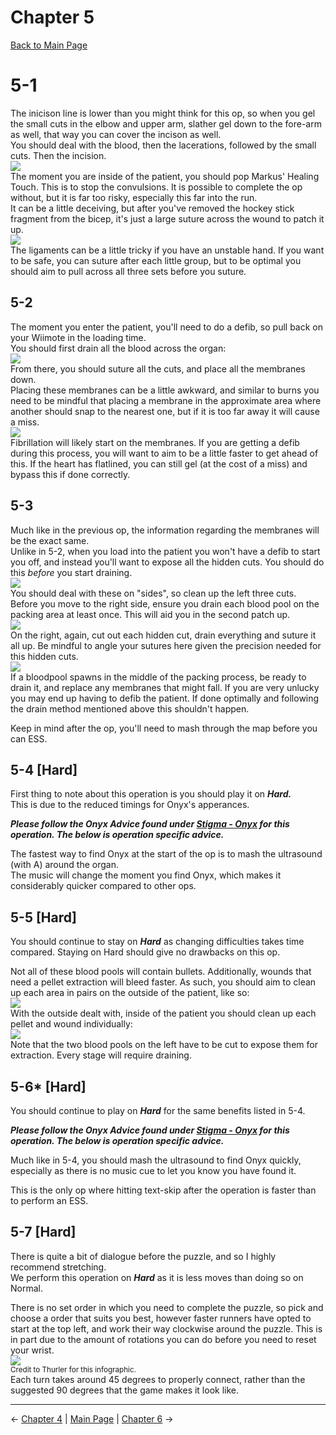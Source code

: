 
# Chapter 5

[Back to Main Page](../index.md)

# 5-1

The inicison line is lower than you might think for this op, so when you gel the small cuts in the elbow and upper arm, slather gel down to the fore-arm as well, that way you can cover the incison as well. <br>
You should deal with the blood, then the lacerations, followed by the small cuts. Then the incision. <br>
![](img/5-1_incision.png) <br>
The moment you are inside of the patient, you should pop Markus' Healing Touch. This is to stop the convulsions. It is possible to complete the op without, but it is far too risky, especially this far into the run. <br>
It can be a little deceiving, but after you've removed the hockey stick fragment from the bicep, it's just a large suture across the wound to patch it up. <br>
![](img/5-1_ligaments.gif) <br>
The ligaments can be a little tricky if you have an unstable hand. If you want to be safe, you can suture after each little group, but to be optimal you should aim to pull across all three sets before you suture. <br>

## 5-2

The moment you enter the patient, you'll need to do a defib, so pull back on your Wiimote in the loading time. <br>
You should first drain all the blood across the organ: <br>
![](img/5-2_bloodDrain.gif) <br>
From there, you should suture all the cuts, and place all the membranes down. <br>
Placing these membranes can be a little awkward, and similar to burns you need to be mindful that placing a membrane in the approximate area where another should snap to the nearest one, but if it is too far away it will cause a miss. <br>
![](img/5-2_membranes.gif) <br>
Fibrillation will likely start on the membranes. If you are getting a defib during this process, you will want to aim to be a little faster to get ahead of this. If the heart has flatlined, you can still gel (at the cost of a miss) and bypass this if done correctly. <br>

## 5-3

Much like in the previous op, the information regarding the membranes will be the exact same. <br>
Unlike in 5-2, when you load into the patient you won't have a defib to start you off, and instead you'll want to expose all the hidden cuts. You should do this *before* you start draining. <br>
![](img/5-3_hiddenCuts.gif) <br>
You should deal with these on "sides", so clean up the left three cuts. Before you move to the right side, ensure you drain each blood pool on the packing area at least once. This will aid you in the second patch up. <br>
![](img/5-3_drainBlood.gif) <br>
On the right, again, cut out each hidden cut, drain everything and suture it all up. Be mindful to angle your sutures here given the precision needed for this hidden cuts. <br>
![](img/5-2_membranes.gif) <br>
If a bloodpool spawns in the middle of the packing process, be ready to drain it, and replace any membranes that might fall. If you are very unlucky you may end up having to defib the patient. If done optimally and following the drain method mentioned above this shouldn't happen. <br>

Keep in mind after the op, you'll need to mash through the map before you can ESS.

## 5-4 [Hard]

First thing to note about this operation is you should play it on ***Hard.*** <br>
This is due to the reduced timings for Onyx's apperances.

***Please follow the Onyx Advice found under [Stigma - Onyx](../stigma/onyx.md) for this operation. The below is operation specific advice.*** <br>

The fastest way to find Onyx at the start of the op is to mash the ultrasound (with A) around the organ. <br>
The music will change the moment you find Onyx, which makes it considerably quicker compared to other ops. <br>

## 5-5 [Hard]

You should continue to stay on ***Hard*** as changing difficulties takes time compared. Staying on Hard should give no drawbacks on this op. <br>

Not all of these blood pools will contain bullets. Additionally, wounds that need a pellet extraction will bleed faster. As such, you should aim to clean up each area in pairs on the outside of the patient, like so: <br>
![](img/5-6_outsideBlood.png) <br>
With the outside dealt with, inside of the patient you should clean up each pellet and wound individually: <br>
![](img/5-6_pelletsInside.gif) <br>
Note that the two blood pools on the left have to be cut to expose them for extraction. Every stage will require draining. <br>

## 5-6* [Hard] 

You should continue to play on ***Hard*** for the same benefits listed in 5-4. <br>

***Please follow the Onyx Advice found under [Stigma - Onyx](../stigma/onyx.md) for this operation. The below is operation specific advice.*** <br>

Much like in 5-4, you should mash the ultrasound to find Onyx quickly, especially as there is no music cue to let you know you have found it. <br>

This is the only op where hitting text-skip after the operation is faster than to perform an ESS. <br>

## 5-7 [Hard]

There is quite a bit of dialogue before the puzzle, and so I highly recommend stretching. <br>
We perform this operation on ***Hard*** as it is less moves than doing so on Normal. <br>

There is no set order in which you need to complete the puzzle, so pick and choose a order that suits you best, however faster runners have opted to start at the top left, and work their way clockwise around the puzzle. This is in part due to the amount of rotations you can do before you need to reset your wrist. <br>
![](img/5-7_puzzleSolution.png) <br>
<sub>Credit to Thurler for this infographic.</sub> <br>
Each turn takes around 45 degrees to properly connect, rather than the suggested 90 degrees that the game makes it look like. <br>

---

← [Chapter 4](chp4.md) | [Main Page](../index.md) | [Chapter 6](chp6.md) →